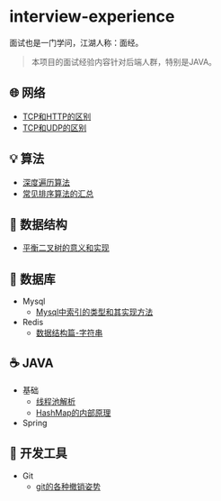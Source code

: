 # interview-experience
面试也是一门学问，江湖人称：面经。

> 本项目的面试经验内容针对后端人群，特别是JAVA。

## :globe_with_meridians: 网络
* [TCP和HTTP的区别](/network/TCP和HTTP的区别.md)
* [TCP和UDP的区别](/network/TCP和UDP的区别.md)

## :bulb: 算法
* [深度遍历算法](/algorithm/深度遍历算法.md)
* [常见排序算法的汇总](/algorithm/常见排序算法的汇总.md)

## :signal_strength: 数据结构
* [平衡二叉树的意义和实现](/data-structure/平衡二叉树的意义和实现.md)

## :floppy_disk: 数据库
* Mysql
  * [Mysql中索引的类型和其实现方法](/database/mysql/Mysql中索引的类型和其实现方法.md)
* Redis
  * [数据结构篇-字符串](/database/redis/【数据结构篇】字符串.md)

## :coffee: JAVA
* 基础
  * [线程池解析](/java/base/线程池解析.md)
  * [HashMap的内部原理](/java/base/HashMap的内部原理.md)
* Spring
  
## :hammer: 开发工具
* Git
  * [git的各种撤销姿势](/tool/git/git的各种撤销姿势.md)
